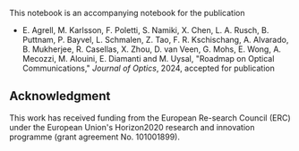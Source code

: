 This notebook is an accompanying notebook for the publication
* E. Agrell, M. Karlsson, F. Poletti, S. Namiki, X. Chen, L. A. Rusch, B. Puttnam, P. Bayvel, L. Schmalen, Z. Tao, F. R. Kschischang, A. Alvarado, B. Mukherjee, R. Casellas, X. Zhou, D. van Veen, G. Mohs, E. Wong, A. Mecozzi, M. Alouini, E. Diamanti and M. Uysal, "Roadmap on Optical Communications," _Journal of Optics_, 2024, accepted for publication

  
## Acknowledgment
This  work  has  received  funding  from  the  European  Re-search Council (ERC) under the European Union's Horizon2020 research and innovation programme (grant agreement No. 101001899).
